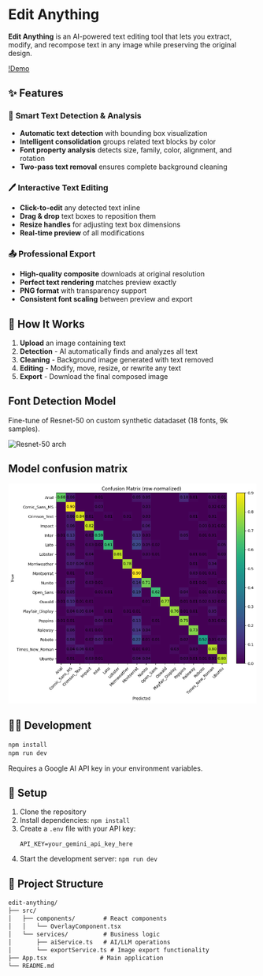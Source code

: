 # Edit Anything

**Edit Anything** is an AI-powered text editing tool that lets you extract, modify, and recompose text in any image while preserving the original design.

[!Demo](https://www.loom.com/embed/6822884a8b60459cac29ad2ac10d38d8?sid=1f791da2-2117-4f0a-beb8-3a562a0ae3f)

## ✨ Features

### 🎯 **Smart Text Detection & Analysis**

- **Automatic text detection** with bounding box visualization
- **Intelligent consolidation** groups related text blocks by color
- **Font property analysis** detects size, family, color, alignment, and rotation
- **Two-pass text removal** ensures complete background cleaning

### 🖊️ **Interactive Text Editing**

- **Click-to-edit** any detected text inline
- **Drag & drop** text boxes to reposition them
- **Resize handles** for adjusting text box dimensions
- **Real-time preview** of all modifications

### 📤 **Professional Export**

- **High-quality composite** downloads at original resolution
- **Perfect text rendering** matches preview exactly
- **PNG format** with transparency support
- **Consistent font scaling** between preview and export

## 🚀 **How It Works**

1. **Upload** an image containing text
2. **Detection** - AI automatically finds and analyzes all text
3. **Cleaning** - Background image generated with text removed
4. **Editing** - Modify, move, resize, or rewrite any text
5. **Export** - Download the final composed image

## Font Detection Model

Fine-tune of Resnet-50 on custom synthetic datadaset (18 fonts, 9k samples).

![Resnet-50 arch](https://miro.medium.com/v2/resize:fit:1400/format:webp/1*VM94wVftxP7wkiKo4BjfLA.png)

## Model confusion matrix

![Confusion Matrix (row-normalized)](ml/confusion-matrix.png)

## 🏃‍♂️ **Development**

```bash
npm install
npm run dev
```

Requires a Google AI API key in your environment variables.

## 🔑 **Setup**

1. Clone the repository
2. Install dependencies: `npm install`
3. Create a `.env` file with your API key:
   ```
   API_KEY=your_gemini_api_key_here
   ```
4. Start the development server: `npm run dev`

## 📁 **Project Structure**

```
edit-anything/
├── src/
│   ├── components/        # React components
│   │   └── OverlayComponent.tsx
│   └── services/          # Business logic
│       ├── aiService.ts   # AI/LLM operations
│       └── exportService.ts # Image export functionality
├── App.tsx               # Main application
└── README.md
```
